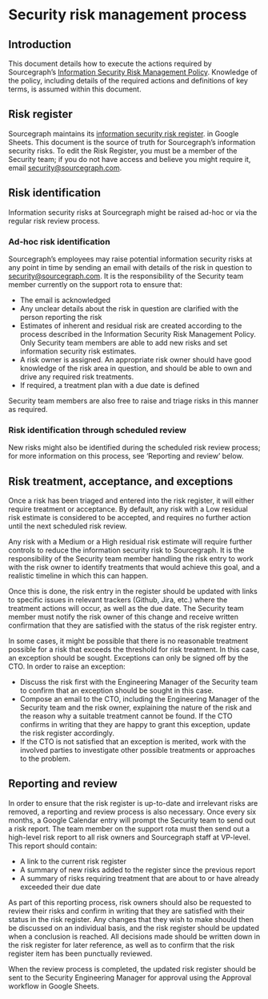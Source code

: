 # Security risk management process

## Introduction

This document details how to execute the actions required by
Sourcegraph’s [Information Security Risk Management Policy][0].
Knowledge of the policy, including details of the required actions and
definitions of key terms, is assumed within this document.

## Risk register

Sourcegraph maintains its [information security risk register][1].
in Google Sheets. This document is the source of truth for Sourcegraph’s
information security risks. To edit the Risk Register, you must be a member of
the Security team; if you do not have access and believe you might require it,
email [security@sourcegraph.com][2].

## Risk identification

Information security risks at Sourcegraph might be raised ad-hoc or via the
regular risk review process.

### Ad-hoc risk identification

Sourcegraph’s employees may raise potential information security risks at
any point in time by sending an email with details of the risk in question to
[security@sourcegraph.com][2]. It is the
responsibility of the Security team member currently on the support rota to
ensure that:

* The email is acknowledged
* Any unclear details about the risk in question are clarified with the person
  reporting the risk
* Estimates of inherent and residual risk are created according to the process
  described in the Information Security Risk Management Policy. Only Security
  team members are able to add new risks and set information security risk
  estimates.
* A risk owner is assigned. An appropriate risk owner should have good
  knowledge of the risk area in question, and should be able to own and
  drive any required risk treatments.
* If required, a treatment plan with a due date is defined

Security team members are also free to raise and triage risks in this manner as
required.

### Risk identification through scheduled review

New risks might also be identified during the scheduled risk review process; for
more information on this process, see ‘Reporting and review’ below.

## Risk treatment, acceptance, and exceptions

Once a risk has been triaged and entered into the risk register, it will either
require treatment or acceptance. By default, any risk with a Low residual risk
estimate is considered to be accepted, and requires no further action until the
next scheduled risk review.

Any risk with a Medium or a High residual risk estimate will require further
controls to reduce the information security risk to Sourcegraph. It is the
responsibility of the Security team member handling the risk entry to work with
the risk owner to identify treatments that would achieve this goal, and a
realistic timeline in which this can happen.

Once this is done, the risk entry in the register should be updated with links
to specific issues in relevant trackers (Github, Jira, etc.)  where the
treatment actions will occur, as well as the due date. The Security team member
must notify the risk owner of this change and receive written confirmation that
they are satisfied with the status of the risk register entry.

In some cases, it might be possible that there is no reasonable treatment
possible for a risk that exceeds the threshold for risk treatment. In this case,
an exception should be sought. Exceptions can only be signed off by the CTO. In
order to raise an exception:
* Discuss the risk first with the Engineering Manager of the Security team to
  confirm that an exception should be sought in this case.
* Compose an email to the CTO, including the Engineering Manager of the Security
  team and the risk owner, explaining the nature of the risk and the reason why
  a suitable treatment cannot be found.  If the CTO confirms in writing that they
  are happy to grant this exception, update the risk register accordingly.
* If the CTO is not satisfied that an exception is merited, work with the
  involved parties to investigate other possible treatments or approaches to the
  problem.

## Reporting and review

In order to ensure that the risk register is up-to-date
and irrelevant risks are removed, a reporting and review process is also
necessary.  Once every six months, a Google Calendar entry will prompt the
Security team to send out a risk report. The team member on the support rota
must then send out a high-level risk report to all risk owners and Sourcegraph
staff at VP-level. This report should contain:

* A link to the current risk register
* A summary of new risks added to the register since the previous report
* A summary of risks requiring treatment that are about to or have already
  exceeded their due date

As part of this reporting process, risk owners should also be requested to
review their risks and confirm in writing that they are satisfied with their
status in the risk register. Any changes that they wish to make should then be
discussed on an individual basis, and the risk register should be updated when a
conclusion is reached. All decisions made should be written down in the risk
register for later reference, as well as to confirm that the risk register item
has been punctually reviewed.

When the review process is completed, the updated risk register should be sent
to the Security Engineering Manager for approval using the Approval workflow in
Google Sheets.

[0]: https://docs.google.com/document/u/2/d/1JMeLKBxgGsT-rrxxQpvBI_IQSYlj4I5KoldYNT5iQLQ/edit
[1]: https://docs.google.com/spreadsheets/d/1fugokYzcrjJ4lPmbjoo91rFk-3mBabsz4UCOnuL6_PE/edit#gid=0
[2]: mailto:security@sourcegraph.com
